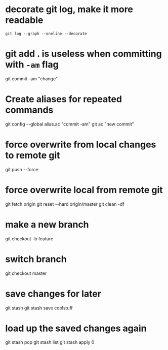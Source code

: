 # decorate git log, make it more readable
  `git log --graph --oneline --decorate`

# git add . is useless when committing with `-am` flag
  git commit -am "change"

# Create aliases for repeated commands
  git config --global alias.ac "commit -am"
  git ac "new commit"

# force overwrite from local changes to remote git
  git push --force

# force overwrite local from remote git
  git fetch origin
  git reset --hard origin/master
  git clean -df

# make a new branch
  git checkout -b feature

# switch branch
  git checkout master

# save changes for later
  git stash
  git stash save coolstuff

# load up the saved changes again
  git stash pop
  git stash list
  git stash apply 0
